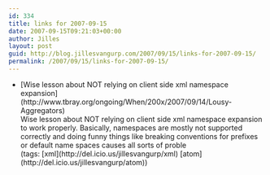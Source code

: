 ```yaml
---
id: 334
title: links for 2007-09-15
date: 2007-09-15T09:21:03+00:00
author: Jilles
layout: post
guid: http://blog.jillesvangurp.com/2007/09/15/links-for-2007-09-15/
permalink: /2007/09/15/links-for-2007-09-15/
---
```

<ul class="delicious">
	<li>
		<div class="delicious-link">[Wise lesson about NOT relying on client side xml namespace expansion](http://www.tbray.org/ongoing/When/200x/2007/09/14/Lousy-Aggregators)</div>
		<div class="delicious-extended">Wise lesson about NOT relying on client side xml namespace expansion to work properly. Basically, namespaces are mostly not supported correctly and doing funny things like breaking conventions for prefixes or default name spaces causes all sorts of proble</div>
		<div class="delicious-tags">(tags: [xml](http://del.icio.us/jillesvangurp/xml) [atom](http://del.icio.us/jillesvangurp/atom))</div>
	</li>
</ul>
